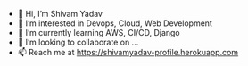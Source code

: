 - 👋 Hi, I’m Shivam Yadav
- 👀 I’m interested in Devops, Cloud, Web Development
- 🌱 I’m currently learning AWS, CI/CD, Django
- 💞️ I’m looking to collaborate on ...
- 📫 Reach me at https://shivamyadav-profile.herokuapp.com

<!---
Shivam0609/Shivam0609 is a ✨ special ✨ repository because its `README.md` (this file) appears on your GitHub profile.
You can click the Preview link to take a look at your changes.
--->
